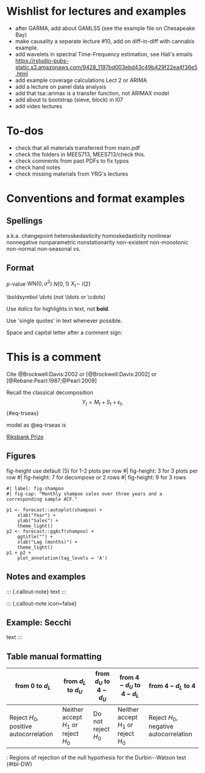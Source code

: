 # Wishlist for lectures and examples
- after GARMA, add about GAMLSS (see the example file on Chesapeake Bay)
- make causality a separate lecture #10, add on diff-in-diff with cannabis example.
- add wavelets in spectral Time-Frequency estimation, see Hali's emails
https://rstudio-pubs-static.s3.amazonaws.com/9428_1197bd003ebd43c49b429f22ea4f36e5.html
- add example coverage calculations Lect 2 or ARIMA
- add a lecture on panel data analysis
- add that tsa::arimax is a transfer function, not ARIMAX model
- add about ts bootstrap (sieve, block) in l07
- add video lectures

# To-dos
- check that all materials transferred from main.pdf
- check the folders in MEES713, MEES713/check this.
- check comments from past PDFs to fix typos
- check hand notes
- check missing materials from YRG's lectures


# Conventions and format examples

## Spellings 

a.k.a.
changepoint
heteroskedasticity
homoskedasticity
nonlinear
nonnegative
nonparametric
nonstationarity
non-existent
non-monotonic
non-normal
non-seasonal
vs.


## Format

$p$-value
$\mathrm{WN}(0,\sigma^2)$
$N(0,1)$
$X_t \sim$ I(2)

\boldsymbol
\dots (not \ldots or \cdots)

Use *italics* for highlights in text, not **bold**.

Use 'single quotes' in text whenever possible.

Space and capital letter after a comment sign: 
# This is a comment

Cite
@Brockwell:Davis:2002
or
[@Brockwell:Davis:2002]
or
[@Rebane:Pearl:1987;@Pearl:2009]

Recall the classical decomposition
$$
Y_t = M_t + S_t + \epsilon_t,
$${#eq-trseas}

model as @eq-trseas is

[Riksbank Prize](https://www.nobelprize.org/prizes/economic-sciences/2003/engle/facts/)


## Figures

fig-height 
use default (5) for 1-2 plots per row
#| fig-height: 3 for 3 plots per row
#| fig-height: 7 for decompose or 2 rows
#| fig-height: 9 for 3 rows

```{r}
#| label: fig-shampoo
#| fig-cap: "Monthly shampoo sales over three years and a corresponding sample ACF."

p1 <- forecast::autoplot(shampoo) +
    xlab("Year") +
    ylab("Sales") +
    theme_light()
p2 <- forecast::ggAcf(shampoo) +
    ggtitle("") +
    xlab("Lag (months)") +
    theme_light()
p1 + p2 +
    plot_annotation(tag_levels = 'A')
```


## Notes and examples 

::: {.callout-note}
text
:::

::: {.callout-note icon=false}

## Example: Secchi

text
:::


## Table manual formatting

| from 0 to $d_{L}$ | from $d_{L}$ to $d_{U}$ | from $d_{U}$ to $4 - d_{U}$ | from $4 - d_{U}$ to $4 - d_{L}$ | from $4 - d_{L}$ to 4 |
|------|------|------|------|------|
| Reject $H_{0}$, positive autocorrelation | Neither accept $H_{1}$ or reject $H_{0}$ | Do not reject $H_{0}$ | Neither accept $H_{1}$ or reject $H_{0}$ | Reject $H_{0}$, negative autocorrelation |

: Regions of rejection of the null hypothesis for the Durbin--Watson test {#tbl-DW}
